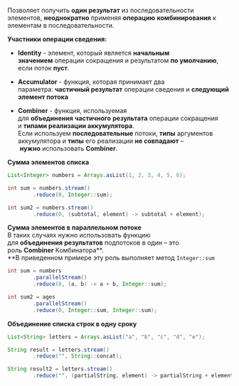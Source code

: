 
Позволяет получить **один результат** из последовательности элементов, **неоднократно** применяя **операцию** **комбинирования** к элементам в последовательности.

**Участники операции сведения:**

- **Identity** - элемент, который является **начальным значением** операции сокращения и результатом **по умолчанию**, если поток **пуст**.
    
- **Accumulator** - функция, которая принимает два параметра: **частичный результат** операции сведения и **следующий элемент потока**
    
- **Combiner** - функция, используемая для **объединения** **частичного** **результата** операции сокращения и **типами реализации аккумулятора**.  
    Если используем **последовательные** потоки, **типы** аргументов аккумулятора и **типы** его реализации **не совпадают** – **нужно** использовать **Combiner**.
    

**Сумма элементов списка**

```java
List<Integer> numbers = Arrays.asList(1, 2, 3, 4, 5, 6);

int sum = numbers.stream()
        .reduce(0, Integer::sum);

int sum2 = numbers.stream()
        .reduce(0, (subtotal, element) -> subtotal + element);
```

**Сумма элементов в параллельном потоке**  
В таких случаях нужно использовать функцию для **объединения** **результатов** подпотоков в один – это роль **Combiner** Комбинатора**.  
**В приведенном примере эту роль выполняет метод `Integer::sum`

```java
int sum = numbers
        .parallelStream()
        .reduce(0, (a, b) -> a + b, Integer::sum);

int sum2 = ages
        .parallelStream()
        .reduce(0, Integer::sum, Integer::sum);
```

**Объединение списка строк в одну сроку**

```java
List<String> letters = Arrays.asList("a", "b", "c", "d", "e");

String result = letters.stream()
        .reduce("", String::concat);

String result2 = letters.stream()
        .reduce("", (partialString, element) -> partialString + element);
```